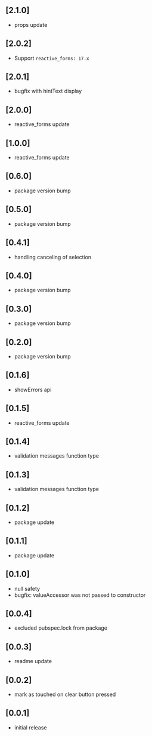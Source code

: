 ## [2.1.0]

* props update

## [2.0.2]

* Support `reactive_forms: 17.x`

## [2.0.1]

* bugfix with hintText display

## [2.0.0]

* reactive_forms update

## [1.0.0]

* reactive_forms update

## [0.6.0]

* package version bump

## [0.5.0]

* package version bump

## [0.4.1]

* handling canceling of selection

## [0.4.0]

* package version bump

## [0.3.0]

* package version bump

## [0.2.0]

* package version bump

## [0.1.6]

* showErrors api

## [0.1.5]

* reactive_forms update

## [0.1.4]

* validation messages function type

## [0.1.3]

* validation messages function type

## [0.1.2]

* package update

## [0.1.1]

* package update

## [0.1.0]

* null safety
* bugfix: valueAccessor was not passed to constructor

## [0.0.4]

* excluded pubspec.lock from package

## [0.0.3]

* readme update

## [0.0.2]

* mark as touched on clear button pressed

## [0.0.1]

* initial release
